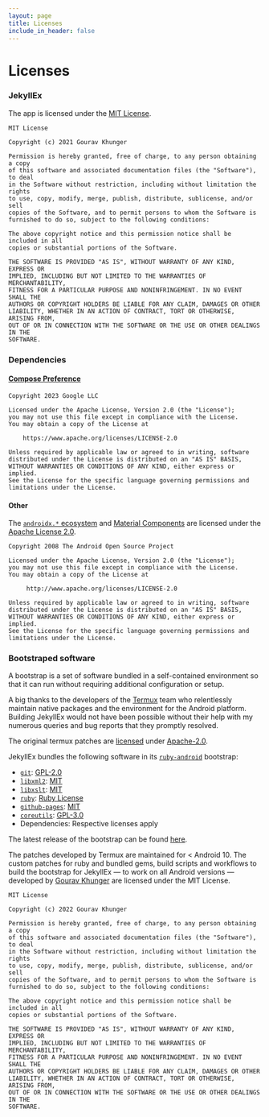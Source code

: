 ```yaml
---
layout: page
title: Licenses
include_in_header: false
---
```


# Licenses

### JekyllEx

The app is licensed under the [MIT License](https://opensource.org/licenses/MIT).

```
MIT License

Copyright (c) 2021 Gourav Khunger

Permission is hereby granted, free of charge, to any person obtaining a copy
of this software and associated documentation files (the "Software"), to deal
in the Software without restriction, including without limitation the rights
to use, copy, modify, merge, publish, distribute, sublicense, and/or sell
copies of the Software, and to permit persons to whom the Software is
furnished to do so, subject to the following conditions:

The above copyright notice and this permission notice shall be included in all
copies or substantial portions of the Software.

THE SOFTWARE IS PROVIDED "AS IS", WITHOUT WARRANTY OF ANY KIND, EXPRESS OR
IMPLIED, INCLUDING BUT NOT LIMITED TO THE WARRANTIES OF MERCHANTABILITY,
FITNESS FOR A PARTICULAR PURPOSE AND NONINFRINGEMENT. IN NO EVENT SHALL THE
AUTHORS OR COPYRIGHT HOLDERS BE LIABLE FOR ANY CLAIM, DAMAGES OR OTHER
LIABILITY, WHETHER IN AN ACTION OF CONTRACT, TORT OR OTHERWISE, ARISING FROM,
OUT OF OR IN CONNECTION WITH THE SOFTWARE OR THE USE OR OTHER DEALINGS IN THE
SOFTWARE.
```

### Dependencies

#### [Compose Preference](https://github.com/zhanghai/ComposePreference)

```
Copyright 2023 Google LLC

Licensed under the Apache License, Version 2.0 (the "License");
you may not use this file except in compliance with the License.
You may obtain a copy of the License at

    https://www.apache.org/licenses/LICENSE-2.0

Unless required by applicable law or agreed to in writing, software
distributed under the License is distributed on an "AS IS" BASIS,
WITHOUT WARRANTIES OR CONDITIONS OF ANY KIND, either express or implied.
See the License for the specific language governing permissions and
limitations under the License.
```

#### Other

The [`androidx.*` ecosystem](https://github.com/androidx/androidx) and [Material Components](https://github.com/material-components/material-components-android) are licensed under the [Apache License 2.0](https://www.apache.org/licenses/LICENSE-2.0).

```
Copyright 2008 The Android Open Source Project

Licensed under the Apache License, Version 2.0 (the "License");
you may not use this file except in compliance with the License.
You may obtain a copy of the License at

     http://www.apache.org/licenses/LICENSE-2.0

Unless required by applicable law or agreed to in writing, software
distributed under the License is distributed on an "AS IS" BASIS,
WITHOUT WARRANTIES OR CONDITIONS OF ANY KIND, either express or implied.
See the License for the specific language governing permissions and
limitations under the License.
```

### Bootstraped software

A bootstrap is a set of software bundled in a self-contained environment so that it can run without requiring additional configuration or setup.

A big thanks to the developers of the [Termux](https://github.com/termux) team who relentlessly maintain native packages and the environment for the Android platform. Building JekyllEx would not have been possible without their help with my numerous queries and bug reports that they promptly resolved.

The original termux patches are [licensed](https://github.com/termux/termux-packages/blob/master/LICENSE.md#license-for-package-patches) under [Apache-2.0](https://www.apache.org/licenses/LICENSE-2.0).

JekyllEx bundles the following software in its [`ruby-android`](https://github.com/jekyllex/ruby-android) bootstrap:

- [`git`](https://github.com/git/git): [GPL-2.0](https://github.com/git/git/blob/master/COPYING)
- [`libxml2`](https://gitlab.gnome.org/GNOME/libxml2): [MIT](https://gitlab.gnome.org/GNOME/libxml2#license)
- [`libxslt`](https://gitlab.gnome.org/GNOME/libxslt): [MIT](https://gitlab.gnome.org/GNOME/libxslt/-/blob/master/Copyright?ref_type=heads)
- [`ruby`](https://github.com/ruby/ruby): [Ruby License](https://www.ruby-lang.org/en/about/license.txt)
- [`github-pages`](https://github.com/github/pages-gem): [MIT](https://github.com/github/pages-gem/blob/master/LICENSE)
- [`coreutils`](https://github.com/coreutils/coreutils): [GPL-3.0](https://github.com/coreutils/coreutils/blob/master/COPYING)
- Dependencies: Respective licenses apply

The latest release of the bootstrap can be found [here](https://github.com/jekyllex/ruby-android/releases/latest).

The patches developed by Termux are maintained for < Android 10. The custom patches for ruby and bundled gems, build scripts and workflows to build the bootstrap for JekyllEx — to work on all Android versions — developed by [Gourav Khunger](https://github.com/gouravkhunger) are licensed under the MIT License.

```
MIT License

Copyright (c) 2022 Gourav Khunger

Permission is hereby granted, free of charge, to any person obtaining a copy
of this software and associated documentation files (the "Software"), to deal
in the Software without restriction, including without limitation the rights
to use, copy, modify, merge, publish, distribute, sublicense, and/or sell
copies of the Software, and to permit persons to whom the Software is
furnished to do so, subject to the following conditions:

The above copyright notice and this permission notice shall be included in all
copies or substantial portions of the Software.

THE SOFTWARE IS PROVIDED "AS IS", WITHOUT WARRANTY OF ANY KIND, EXPRESS OR
IMPLIED, INCLUDING BUT NOT LIMITED TO THE WARRANTIES OF MERCHANTABILITY,
FITNESS FOR A PARTICULAR PURPOSE AND NONINFRINGEMENT. IN NO EVENT SHALL THE
AUTHORS OR COPYRIGHT HOLDERS BE LIABLE FOR ANY CLAIM, DAMAGES OR OTHER
LIABILITY, WHETHER IN AN ACTION OF CONTRACT, TORT OR OTHERWISE, ARISING FROM,
OUT OF OR IN CONNECTION WITH THE SOFTWARE OR THE USE OR OTHER DEALINGS IN THE
SOFTWARE.
```
